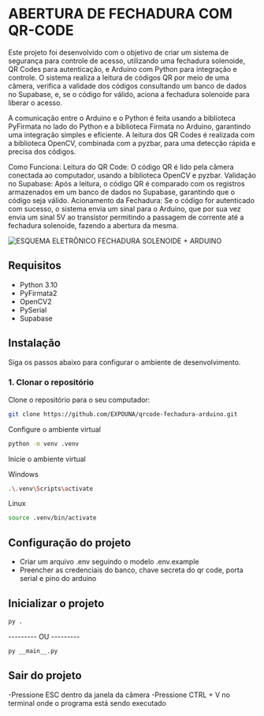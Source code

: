 # ABERTURA DE FECHADURA COM QR-CODE

Este projeto foi desenvolvido com o objetivo de criar um sistema de segurança para controle de acesso, utilizando uma fechadura solenoide, QR Codes para autenticação, e Arduino com Python para integração e controle. O sistema realiza a leitura de códigos QR por meio de uma câmera, verifica a validade dos códigos consultando um banco de dados no Supabase, e, se o código for válido, aciona a fechadura solenoide para liberar o acesso.

A comunicação entre o Arduino e o Python é feita usando a biblioteca PyFirmata no lado do Python e a biblioteca Firmata no Arduino, garantindo uma integração simples e eficiente. A leitura dos QR Codes é realizada com a biblioteca OpenCV, combinada com a pyzbar, para uma detecção rápida e precisa dos códigos.

Como Funciona:
Leitura do QR Code: O código QR é lido pela câmera conectada ao computador, usando a biblioteca OpenCV e pyzbar.
Validação no Supabase: Após a leitura, o código QR é comparado com os registros armazenados em um banco de dados no Supabase, garantindo que o código seja válido.
Acionamento da Fechadura: Se o código for autenticado com sucesso, o sistema envia um sinal para o Arduino, que por sua vez envia um sinal 5V ao transistor permitindo a passagem de corrente até a fechadura solenoide, fazendo a abertura da mesma.

![ESQUEMA ELETRÔNICO FECHADURA SOLENOIDE + ARDUINO](https://github.com/user-attachments/assets/d416cb2b-0a92-4b0e-b1ec-6ac5c3220cd5)

## Requisitos

- Python 3.10
- PyFirmata2
- OpenCV2
- PySerial
- Supabase

## Instalação

Siga os passos abaixo para configurar o ambiente de desenvolvimento.

### 1. Clonar o repositório

Clone o repositório para o seu computador:

```bash
git clone https://github.com/EXPOUNA/qrcode-fechadura-arduino.git
```

Configure o ambiente virtual

```bash
python -m venv .venv
```

Inicie o ambiente virtual

Windows

```bash
.\.venv\Scripts\activate
```

Linux

```bash
source .venv/bin/activate
```

## Configuração do projeto

- Criar um arquivo .env seguindo o modelo .env.example
- Preencher as credenciais do banco, chave secreta do qr code, porta serial e pino do arduino

## Inicializar o projeto

```bash
py .
```
--------- OU ---------
```bash
py __main__.py
```

## Sair do projeto

-Pressione ESC dentro da janela da câmera
-Pressione CTRL + V no terminal onde o programa está sendo executado
